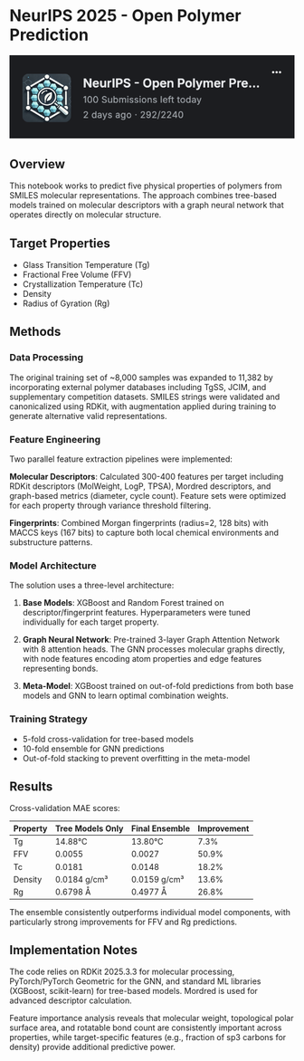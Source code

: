 # NeurIPS 2025 - Open Polymer Prediction


![Competition ranking](competition_results.png)

## Overview

This notebook works to predict five physical properties of polymers from SMILES molecular representations. The approach combines tree-based models trained on molecular descriptors with a graph neural network that operates directly on molecular structure.

## Target Properties

- Glass Transition Temperature (Tg)
- Fractional Free Volume (FFV) 
- Crystallization Temperature (Tc)
- Density
- Radius of Gyration (Rg)

## Methods

### Data Processing

The original training set of ~8,000 samples was expanded to 11,382 by incorporating external polymer databases including TgSS, JCIM, and supplementary competition datasets. SMILES strings were validated and canonicalized using RDKit, with augmentation applied during training to generate alternative valid representations.

### Feature Engineering

Two parallel feature extraction pipelines were implemented:

**Molecular Descriptors**: Calculated 300-400 features per target including RDKit descriptors (MolWeight, LogP, TPSA), Mordred descriptors, and graph-based metrics (diameter, cycle count). Feature sets were optimized for each property through variance threshold filtering.

**Fingerprints**: Combined Morgan fingerprints (radius=2, 128 bits) with MACCS keys (167 bits) to capture both local chemical environments and substructure patterns.

### Model Architecture

The solution uses a three-level architecture:

1. **Base Models**: XGBoost and Random Forest trained on descriptor/fingerprint features. Hyperparameters were tuned individually for each target property.

2. **Graph Neural Network**: Pre-trained 3-layer Graph Attention Network with 8 attention heads. The GNN processes molecular graphs directly, with node features encoding atom properties and edge features representing bonds.

3. **Meta-Model**: XGBoost trained on out-of-fold predictions from both base models and GNN to learn optimal combination weights.

### Training Strategy

- 5-fold cross-validation for tree-based models
- 10-fold ensemble for GNN predictions
- Out-of-fold stacking to prevent overfitting in the meta-model

## Results

Cross-validation MAE scores:

| Property | Tree Models Only | Final Ensemble | Improvement |
|----------|-----------------|----------------|-------------|
| Tg | 14.88°C | 13.80°C | 7.3% |
| FFV | 0.0055 | 0.0027 | 50.9% |
| Tc | 0.0181 | 0.0148 | 18.2% |
| Density | 0.0184 g/cm³ | 0.0159 g/cm³ | 13.6% |
| Rg | 0.6798 Å | 0.4977 Å | 26.8% |

The ensemble consistently outperforms individual model components, with particularly strong improvements for FFV and Rg predictions.

## Implementation Notes

The code relies on RDKit 2025.3.3 for molecular processing, PyTorch/PyTorch Geometric for the GNN, and standard ML libraries (XGBoost, scikit-learn) for tree-based models. Mordred is used for advanced descriptor calculation.

Feature importance analysis reveals that molecular weight, topological polar surface area, and rotatable bond count are consistently important across properties, while target-specific features (e.g., fraction of sp3 carbons for density) provide additional predictive power.
